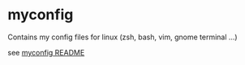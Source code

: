 # myconfig
Contains my config files for linux (zsh, bash, vim, gnome terminal ...)

see [myconfig README](https://github.com/kuba22z/myconfig/edit/master/.myconfig/README.md)
